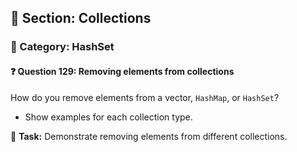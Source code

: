 ## 📘 Section: Collections  
### 🔹 Category: HashSet  
#### ❓ Question 129: Removing elements from collections

How do you remove elements from a vector, `HashMap`, or `HashSet`?

- Show examples for each collection type.

🔧 **Task:** Demonstrate removing elements from different collections.
